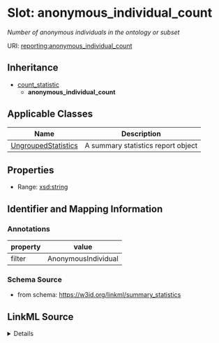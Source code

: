 # Slot: anonymous_individual_count
_Number of anonymous individuals in the ontology or subset_


URI: [reporting:anonymous_individual_count](https://w3id.org/linkml/reportanonymous_individual_count)




## Inheritance

* [count_statistic](count_statistic.md)
    * **anonymous_individual_count**





## Applicable Classes

| Name | Description |
| --- | --- |
[UngroupedStatistics](UngroupedStatistics.md) | A summary statistics report object






## Properties

* Range: [xsd:string](http://www.w3.org/2001/XMLSchema#string)







## Identifier and Mapping Information





### Annotations

| property | value |
| --- | --- |
| filter | AnonymousIndividual |



### Schema Source


* from schema: https://w3id.org/linkml/summary_statistics




## LinkML Source

<details>
```yaml
name: anonymous_individual_count
annotations:
  filter:
    tag: filter
    value: AnonymousIndividual
description: Number of anonymous individuals in the ontology or subset
from_schema: https://w3id.org/linkml/summary_statistics
rank: 1000
is_a: count_statistic
alias: anonymous_individual_count
owner: UngroupedStatistics
domain_of:
- UngroupedStatistics
slot_group: individual_statistic_group
range: string
equals_expression: '{named_individual_count} - {individual_count}'

```
</details>